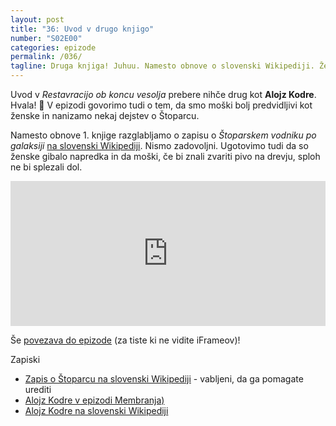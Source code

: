 ```yaml
---
layout: post
title: "36: Uvod v drugo knjigo"
number: "S02E00"
categories: epizode
permalink: /036/
tagline: Druga knjiga! Juhuu. Namesto obnove o slovenski Wikipediji. Ženske so gibalo napredka! Moški pa bolj predvidljivi kot ženske in nanizamo nekaj dejstev o Štoparcu! Citat prebere Alojz Kodre.
---
```


Uvod v _Restavracijo ob koncu vesolja_ prebere nihče drug kot **Alojz Kodre**. Hvala! 🙏 V epizodi govorimo tudi o tem, da smo moški bolj predvidljivi kot ženske in nanizamo nekaj dejstev o Štoparcu.

Namesto obnove 1. knjige razglabljamo o zapisu o _Štoparskem vodniku po galaksiji_ [na slovenski Wikipediji](https://sl.wikipedia.org/wiki/%C5%A0toparski_vodnik_po_galaksiji). Nismo zadovoljni. Ugotovimo tudi da so ženske gibalo napredka in da moški, če bi znali zvariti pivo na drevju, sploh ne bi splezali dol.

<iframe src="https://open.spotify.com/embed-podcast/episode/6ko6dykanAqyVM5VVGk3Qv" width="100%" height="232" frameborder="0" allowtransparency="true" allow="encrypted-media"></iframe>

Še [povezava do epizode](http://apple.co/2Mq5S7R) (za tiste ki ne vidite iFrameov)!

Zapiski
- [Zapis o Štoparcu na slovenski Wikipediji](https://sl.wikipedia.org/wiki/%C5%A0toparski_vodnik_po_galaksiji) - vabljeni, da ga pomagate urediti
- [Alojz Kodre v epizodi Membranja)](http://www.marsowci.net/membranje/03/25/021-membranje-stopanje-po-galaksiji-z-alojzom-kodretom/)
- [Alojz Kodre na slovenski Wikipediji](https://sl.wikipedia.org/wiki/Alojz_Kodre)